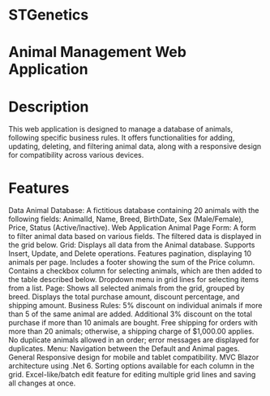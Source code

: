# STGenetics
# Animal Management Web Application
# Description
This web application is designed to manage a database of animals, following specific business rules. It offers functionalities for adding, updating, deleting, and filtering animal data, along with a responsive design for compatibility across various devices.

# Features
Data
Animal Database: A fictitious database containing 20 animals with the following fields:
AnimalId, Name, Breed, BirthDate, Sex (Male/Female), Price, Status (Active/Inactive).
Web Application 
Animal Page
Form: A form to filter animal data based on various fields. The filtered data is displayed in the grid below.
Grid:
Displays all data from the Animal database.
Supports Insert, Update, and Delete operations.
Features pagination, displaying 10 animals per page.
Includes a footer showing the sum of the Price column.
Contains a checkbox column for selecting animals, which are then added to the table described below.
Dropdown menu in grid lines for selecting items from a list.
Page:
Shows all selected animals from the grid, grouped by breed.
Displays the total purchase amount, discount percentage, and shipping amount.
Business Rules:
5% discount on individual animals if more than 5 of the same animal are added.
Additional 3% discount on the total purchase if more than 10 animals are bought.
Free shipping for orders with more than 20 animals; otherwise, a shipping charge of $1,000.00 applies.
No duplicate animals allowed in an order; error messages are displayed for duplicates.
Menu:
Navigation between the Default and Animal pages.
General
Responsive design for mobile and tablet compatibility.
MVC Blazor architecture using .Net 6.
Sorting options available for each column in the grid.
Excel-like/batch edit feature for editing multiple grid lines and saving all changes at once.
